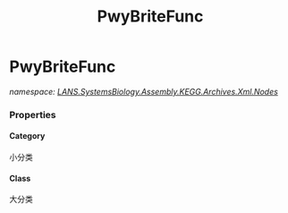 ﻿---
title: PwyBriteFunc
---

# PwyBriteFunc
_namespace: [LANS.SystemsBiology.Assembly.KEGG.Archives.Xml.Nodes](N-LANS.SystemsBiology.Assembly.KEGG.Archives.Xml.Nodes.html)_






### Properties

#### Category
小分类
#### Class
大分类
